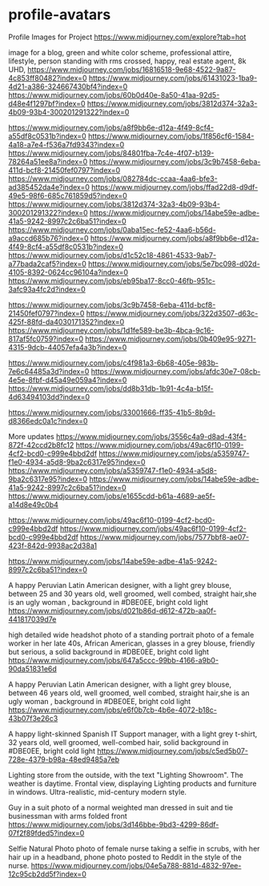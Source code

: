 # profile-avatars
Profile Images for Project
https://www.midjourney.com/explore?tab=hot


image for a blog, green and white color scheme, professional attire, lifestyle, person standing with rms crossed, happy, real estate agent, 8k UHD,
https://www.midjourney.com/jobs/16816518-9e68-4522-9a87-4c853ff80482?index=0
https://www.midjourney.com/jobs/61431023-1ba9-4d21-a386-324667430bf4?index=0
https://www.midjourney.com/jobs/60b0d40e-8a50-41aa-92d5-d48e4f1297bf?index=0
https://www.midjourney.com/jobs/3812d374-32a3-4b09-93b4-300201291322?index=0

https://www.midjourney.com/jobs/a8f9bb6e-d12a-4f49-8cf4-a55df8c0531b?index=0
https://www.midjourney.com/jobs/1f856cf6-1584-4a18-a7e4-f536a7fd9343?index=0
https://www.midjourney.com/jobs/84801fba-7c4e-4f07-b139-78264a51ee8a?index=0
https://www.midjourney.com/jobs/3c9b7458-6eba-411d-bcf8-21450fef0797?index=0
https://www.midjourney.com/jobs/082784dc-ccaa-4aa6-bfe3-ad385452da4e?index=0
https://www.midjourney.com/jobs/ffad22d8-d9df-49e5-98f6-685c761859d5?index=0
https://www.midjourney.com/jobs/3812d374-32a3-4b09-93b4-300201291322?index=0
https://www.midjourney.com/jobs/14abe59e-adbe-41a5-9242-8997c2c6ba51?index=0
https://www.midjourney.com/jobs/0aba15ec-fe52-4aa6-b56d-a9accd685b76?index=0
https://www.midjourney.com/jobs/a8f9bb6e-d12a-4f49-8cf4-a55df8c0531b?index=0
https://www.midjourney.com/jobs/d1c52c18-4861-4533-9ab7-a77bada2caf5?index=0
https://www.midjourney.com/jobs/5e7bc098-d02d-4105-8392-0624cc96104a?index=0
https://www.midjourney.com/jobs/eb95ba17-8cc0-46fb-951c-3afc93a4fc2d?index=0

https://www.midjourney.com/jobs/3c9b7458-6eba-411d-bcf8-21450fef0797?index=0
https://www.midjourney.com/jobs/322d3507-d63c-425f-88fd-da4030171352?index=0
https://www.midjourney.com/jobs/1d1fe589-be3b-4bca-9c16-817af5fc0759?index=0
https://www.midjourney.com/jobs/0b409e95-9271-4315-9dcb-44057efa4a3b?index=0


https://www.midjourney.com/jobs/c4f981a3-6b68-405e-983b-7e6c64485a3d?index=0
https://www.midjourney.com/jobs/afdc30e7-08cb-4e5e-8fbf-d45a49e059a4?index=0
https://www.midjourney.com/jobs/dd8b31db-1b91-4c4a-b15f-4d63494103dd?index=0

https://www.midjourney.com/jobs/33001666-ff35-41b5-8b9d-d8366edc0a1c?index=0

More updates
https://www.midjourney.com/jobs/3556c4a9-d8ad-43f4-872f-42ccd2b8fc12
https://www.midjourney.com/jobs/49ac6f10-0199-4cf2-bcd0-c999e4bbd2df
https://www.midjourney.com/jobs/a5359747-f1e0-4934-a5d8-9ba2c6317e95?index=0
https://www.midjourney.com/jobs/a5359747-f1e0-4934-a5d8-9ba2c6317e95?index=0
https://www.midjourney.com/jobs/14abe59e-adbe-41a5-9242-8997c2c6ba51?index=0
https://www.midjourney.com/jobs/e1655cdd-b61a-4689-ae5f-a14d8e49c0b4

https://www.midjourney.com/jobs/49ac6f10-0199-4cf2-bcd0-c999e4bbd2df
https://www.midjourney.com/jobs/49ac6f10-0199-4cf2-bcd0-c999e4bbd2df
https://www.midjourney.com/jobs/7577bbf8-ae07-423f-842d-9938ac2d38a1

https://www.midjourney.com/jobs/14abe59e-adbe-41a5-9242-8997c2c6ba51?index=0


A happy Peruvian Latin American designer, with a light grey blouse, between 25 and 30 years old, well groomed, well combed, straight hair,she is an ugly woman ​, background in #DBE0EE, bright cold light 
https://www.midjourney.com/jobs/d021b86d-d612-472b-aa0f-441817039d7e



high detailed wide headshot photo of a standing portrait photo of a female worker in her late 40s, African American, glasses in a grey blouse, friendly but serious, a solid background in #DBE0EE, bright cold light
https://www.midjourney.com/jobs/647a5ccc-99bb-4166-a9b0-90da51831e6d



A happy Peruvian Latin American designer, with a light grey blouse, between 46 years old, well groomed, well combed, straight hair,she is an ugly woman ​, background in #DBE0EE, bright cold light
https://www.midjourney.com/jobs/e6f0b7cb-4b6e-4072-b18c-43b07f3e26c3


A happy light-skinned Spanish IT Support manager, with a light grey t-shirt, 32 years old, well groomed, well-combed hair, solid background in #DBE0EE, bright cold light
https://www.midjourney.com/jobs/c5ed5b07-728e-4379-b98a-48ed9485a7eb



Lighting store from the outside, with the text "Lighting Showroom". The weather is daytime. Frontal view, displaying Lighting products and furniture in windows. Ultra-realistic, mid-century modern style. 

Guy in a suit
photo of a normal weighted man dressed in suit and tie businessman with arms folded front
https://www.midjourney.com/jobs/3d146bbe-9bd3-4299-86df-07f2f89fded5?index=0

Selfie Natural Photo
photo of female nurse taking a selfie in scrubs, with her hair up in a headband, phone photo posted to Reddit in the style of the nurse.
https://www.midjourney.com/jobs/04e5a788-881d-4832-97ee-12c95cb2dd5f?index=0

